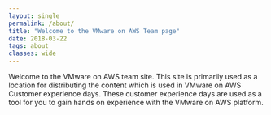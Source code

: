```yaml
---
layout: single
permalink: /about/
title: "Welcome to the VMware on AWS Team page"
date: 2018-03-22
tags: about
classes: wide
---
```


Welcome to the VMware on AWS team site. This site is primarily used as a location for distributing the content which is used in VMware on AWS Customer experience days. These customer experience days are used as a tool for you to gain hands on experience with the VMware on AWS platform.